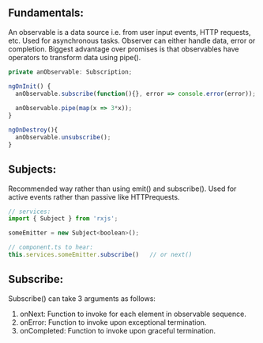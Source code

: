## Fundamentals:
An observable is a data source i.e. from user input events, HTTP requests, etc. Used for asynchronous tasks.
Observer can either handle data, error or completion. Biggest advantage over promises is that observables have operators to transform data using pipe().
```javascript
private anObservable: Subscription;

ngOnInit() {
  anObservable.subscribe(function(){}, error => console.error(error));
  
  anObservable.pipe(map(x => 3*x));
}

ngOnDestroy(){
  anObservable.unsubscribe();
}
```
## Subjects:
Recommended way rather than using emit() and subscribe(). Used for active events rather than passive like HTTPrequests.
```javascript
// services:
import { Subject } from 'rxjs';

someEmitter = new Subject<boolean>();

// component.ts to hear:
this.services.someEmitter.subscribe()   // or next()
```
## Subscribe:
Subscribe() can take 3 arguments as follows:
1) onNext: Function to invoke for each element in observable sequence.
2) onError: Function to invoke upon exceptional termination.
3) onCompleted: Function to invoke upon graceful termination.
